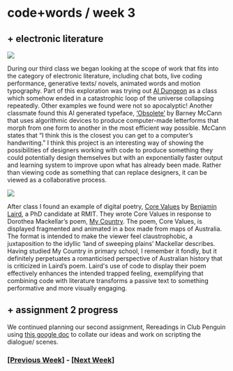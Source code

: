 # code+words / week 3

## + electronic literature

<img src="a-b-transition.gif">

During our third class we began looking at the scope of work that fits into the category of electronic literature, including chat bots, live coding performance, generative texts/ novels, animated words and motion typography. Part of this exploration was trying out [AI Dungeon](https://play.aidungeon.io/main/landing) as a class which somehow ended in a catastrophic loop of the universe collapsing repeatedly. Other examples we found were not so apocalyptic! Another classmate found this AI generated typeface, [‘Obsolete’](https://www.barneymccann.com/obsolete) by Barney McCann that uses algorithmic devices to produce computer-made letterforms that morph from one form to another in the most efficient way possible. McCann states that “I think this is the closest you can get to a computer’s handwriting.” I think this project is an interesting way of showing the possibilities of designers working with code to produce something they could potentially design themselves but with an exponentially faster output and learning system to improve upon what has already been made. Rather than viewing code as something that can replace designers, it can be viewed as a collaborative process.

<img src="corevalues.jpg">

After class I found an example of digital poetry, [Core Values](https://poetry.codetext.net/core-values/) by [Benjamin Laird](https://bl.id.au/), a PhD candidate at RMIT. They wrote Core Values in response to Dorothea Mackellar’s poem, [My Country](https://www.dorotheamackellar.com.au/archive/mycountry.htm). The poem, Core Values, is displayed fragmented and animated in a box made from maps of Australia. The format is intended to make the viewer feel claustrophobic, a juxtaposition to the idyllic ‘land of sweeping plains’ Mackellar describes.
Having studied My Country in primary school, I remember it fondly, but it definitely perpetuates a romanticised perspective of Australian history that is criticized in Laird’s poem. Laird's use of code to display their poem effectively enhances the intended trapped feeling, exemplifying that combining code with literature transforms a passive text to something performative and more visually engaging.

## + assignment 2 progress

We continued planning our second assignment, Rereadings in Club Penguin using [this google doc](https://docs.google.com/document/d/1DJS7c56zpp8Y9cg9a4pRmUciNNnArXs8-nFGbDVTeqk/edit) to collate our ideas and work on scripting the dialogue/ scenes.

### [[Previous Week]](https://celiamance.github.io/codewords/SKO/WEEK2/) - [[Next Week]](https://celiamance.github.io/codewords/SKO/WEEK4/)
